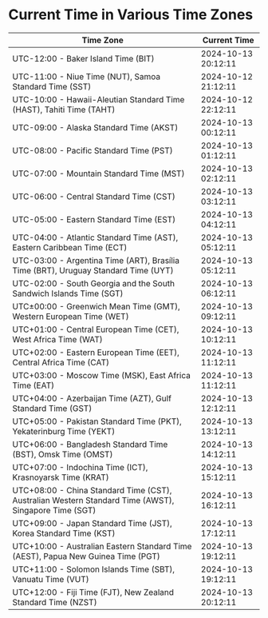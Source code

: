 # Current Time in Various Time Zones

| Time Zone | Current Time |
|-----------|--------------|
| UTC-12:00 - Baker Island Time (BIT) | 2024-10-13 20:12:11 |
| UTC-11:00 - Niue Time (NUT), Samoa Standard Time (SST) | 2024-10-12 21:12:11 |
| UTC-10:00 - Hawaii-Aleutian Standard Time (HAST), Tahiti Time (TAHT) | 2024-10-12 22:12:11 |
| UTC-09:00 - Alaska Standard Time (AKST) | 2024-10-13 00:12:11 |
| UTC-08:00 - Pacific Standard Time (PST) | 2024-10-13 01:12:11 |
| UTC-07:00 - Mountain Standard Time (MST) | 2024-10-13 02:12:11 |
| UTC-06:00 - Central Standard Time (CST) | 2024-10-13 03:12:11 |
| UTC-05:00 - Eastern Standard Time (EST) | 2024-10-13 04:12:11 |
| UTC-04:00 - Atlantic Standard Time (AST), Eastern Caribbean Time (ECT) | 2024-10-13 05:12:11 |
| UTC-03:00 - Argentina Time (ART), Brasília Time (BRT), Uruguay Standard Time (UYT) | 2024-10-13 05:12:11 |
| UTC-02:00 - South Georgia and the South Sandwich Islands Time (SGT) | 2024-10-13 06:12:11 |
| UTC±00:00 - Greenwich Mean Time (GMT), Western European Time (WET) | 2024-10-13 09:12:11 |
| UTC+01:00 - Central European Time (CET), West Africa Time (WAT) | 2024-10-13 10:12:11 |
| UTC+02:00 - Eastern European Time (EET), Central Africa Time (CAT) | 2024-10-13 11:12:11 |
| UTC+03:00 - Moscow Time (MSK), East Africa Time (EAT) | 2024-10-13 11:12:11 |
| UTC+04:00 - Azerbaijan Time (AZT), Gulf Standard Time (GST) | 2024-10-13 12:12:11 |
| UTC+05:00 - Pakistan Standard Time (PKT), Yekaterinburg Time (YEKT) | 2024-10-13 13:12:11 |
| UTC+06:00 - Bangladesh Standard Time (BST), Omsk Time (OMST) | 2024-10-13 14:12:11 |
| UTC+07:00 - Indochina Time (ICT), Krasnoyarsk Time (KRAT) | 2024-10-13 15:12:11 |
| UTC+08:00 - China Standard Time (CST), Australian Western Standard Time (AWST), Singapore Time (SGT) | 2024-10-13 16:12:11 |
| UTC+09:00 - Japan Standard Time (JST), Korea Standard Time (KST) | 2024-10-13 17:12:11 |
| UTC+10:00 - Australian Eastern Standard Time (AEST), Papua New Guinea Time (PGT) | 2024-10-13 19:12:11 |
| UTC+11:00 - Solomon Islands Time (SBT), Vanuatu Time (VUT) | 2024-10-13 19:12:11 |
| UTC+12:00 - Fiji Time (FJT), New Zealand Standard Time (NZST) | 2024-10-13 20:12:11 |
